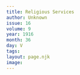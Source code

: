 ```yaml
---
title: Religious Services
author: Unknown
issue: 16
volume: 9
year: 1916
month: 36
day: V
tags:
layout: page.njk
image:
---
```

